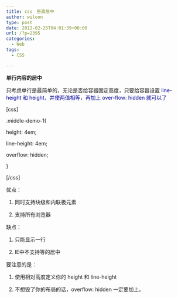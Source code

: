 ```yaml
---
title: css　垂直居中
author: wiloon
type: post
date: 2012-02-25T04:01:39+00:00
url: /?p=2395
categories:
  - Web
tags:
  - CSS

---
```

**单行内容的居中**
  
只考虑单行是最简单的，无论是否给容器固定高度，只要给容器设置 <span style="color: #000099;">line-height 和 <span style="color: #000099;">height，并使两值相等，再加上 <span style="color: #000099;">over-flow: hidden 就可以了

[css]

.middle-demo-1{
  
height: 4em;
  
line-height: 4em;
  
overflow: hidden;
  
}

[/css]

优点：
  
1. 同时支持块级和内联极元素
  
2. 支持所有浏览器
  
缺点：
  
1. 只能显示一行
  
2. IE中不支持<img>等的居中
  
要注意的是：
  
1. 使用相对高度定义你的 height 和 line-height
  
2. 不想毁了你的布局的话，overflow: hidden 一定要加上。